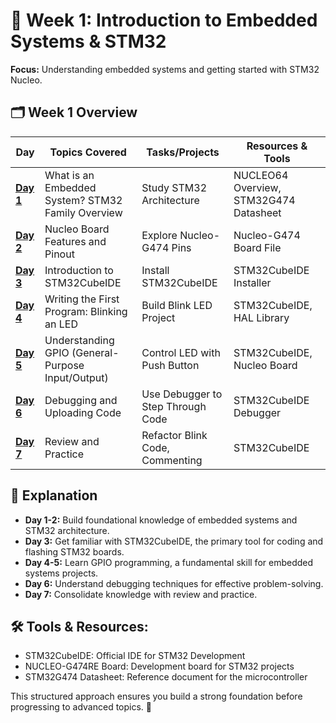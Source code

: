 # 📘 Week 1: Introduction to Embedded Systems & STM32
**Focus:** Understanding embedded systems and getting started with STM32 Nucleo.

## 🗂️ Week 1 Overview
| **Day** | **Topics Covered** | **Tasks/Projects** | **Resources & Tools** |
|--------|--------------------|---------------------|---------------------|
| **[Day 1](./content/day-01.md)** | What is an Embedded System? STM32 Family Overview | Study STM32 Architecture | NUCLEO64 Overview, STM32G474 Datasheet |
| **[Day 2](./content/day-02.md)** | Nucleo Board Features and Pinout | Explore Nucleo-G474 Pins | Nucleo-G474 Board File |
| **[Day 3](./content/day-03.md)** | Introduction to STM32CubeIDE | Install STM32CubeIDE | STM32CubeIDE Installer |
| **[Day 4](./content/day-04.md)** | Writing the First Program: Blinking an LED | Build Blink LED Project | STM32CubeIDE, HAL Library |
| **[Day 5](./content/day-05.md)** | Understanding GPIO (General-Purpose Input/Output) | Control LED with Push Button | STM32CubeIDE, Nucleo Board |
| **[Day 6](./content/day-06.md)** | Debugging and Uploading Code | Use Debugger to Step Through Code | STM32CubeIDE Debugger |
| **[Day 7](./content/day-07.md)** | Review and Practice | Refactor Blink Code, Commenting | STM32CubeIDE |

## 📒 Explanation
- **Day 1-2:** Build foundational knowledge of embedded systems and STM32 architecture.
- **Day 3:** Get familiar with STM32CubeIDE, the primary tool for coding and flashing STM32 boards.
- **Day 4-5:** Learn GPIO programming, a fundamental skill for embedded systems projects.
- **Day 6:** Understand debugging techniques for effective problem-solving.
- **Day 7:** Consolidate knowledge with review and practice.

## 🛠️ Tools & Resources:
- STM32CubeIDE: Official IDE for STM32 Development  
- NUCLEO-G474RE Board: Development board for STM32 projects  
- STM32G474 Datasheet: Reference document for the microcontroller

This structured approach ensures you build a strong foundation before progressing to advanced topics. 🚀